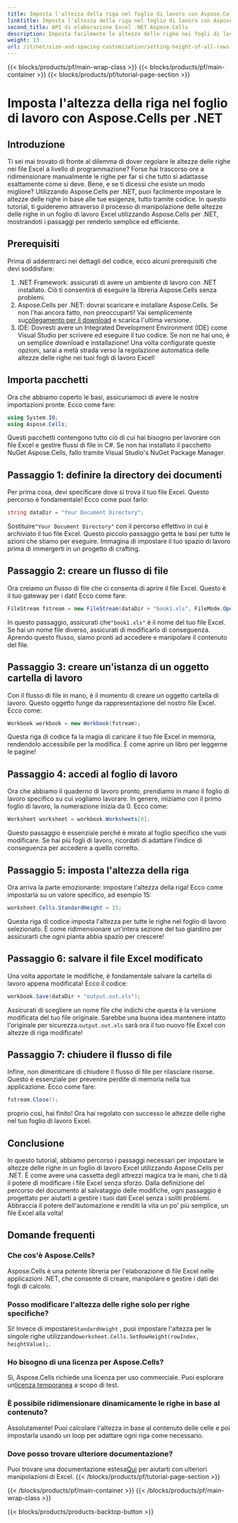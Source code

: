 ```yaml
---
title: Imposta l'altezza della riga nel foglio di lavoro con Aspose.Cells per .NET
linktitle: Imposta l'altezza della riga nel foglio di lavoro con Aspose.Cells per .NET
second_title: API di elaborazione Excel .NET Aspose.Cells
description: Imposta facilmente le altezze delle righe nei fogli di lavoro Excel usando Aspose.Cells per .NET. Segui la nostra guida completa per istruzioni dettagliate.
weight: 13
url: /it/net/size-and-spacing-customization/setting-height-of-all-rows-in-worksheet/
---
```


{{< blocks/products/pf/main-wrap-class >}}
{{< blocks/products/pf/main-container >}}
{{< blocks/products/pf/tutorial-page-section >}}

# Imposta l'altezza della riga nel foglio di lavoro con Aspose.Cells per .NET

## Introduzione
Ti sei mai trovato di fronte al dilemma di dover regolare le altezze delle righe nei file Excel a livello di programmazione? Forse hai trascorso ore a ridimensionare manualmente le righe per far sì che tutto si adattasse esattamente come si deve. Bene, e se ti dicessi che esiste un modo migliore? Utilizzando Aspose.Cells per .NET, puoi facilmente impostare le altezze delle righe in base alle tue esigenze, tutto tramite codice. In questo tutorial, ti guideremo attraverso il processo di manipolazione delle altezze delle righe in un foglio di lavoro Excel utilizzando Aspose.Cells per .NET, mostrandoti i passaggi per renderlo semplice ed efficiente.
## Prerequisiti
Prima di addentrarci nei dettagli del codice, ecco alcuni prerequisiti che devi soddisfare:
1. .NET Framework: assicurati di avere un ambiente di lavoro con .NET installato. Ciò ti consentirà di eseguire la libreria Aspose.Cells senza problemi.
2.  Aspose.Cells per .NET: dovrai scaricare e installare Aspose.Cells. Se non l'hai ancora fatto, non preoccuparti! Vai semplicemente su[collegamento per il download](https://releases.aspose.com/cells/net/) e scarica l'ultima versione.
3. IDE: Dovresti avere un Integrated Development Environment (IDE) come Visual Studio per scrivere ed eseguire il tuo codice. Se non ne hai uno, è un semplice download e installazione!
Una volta configurate queste opzioni, sarai a metà strada verso la regolazione automatica delle altezze delle righe nei tuoi fogli di lavoro Excel!
## Importa pacchetti
Ora che abbiamo coperto le basi, assicuriamoci di avere le nostre importazioni pronte. Ecco come fare:
```csharp
using System.IO;
using Aspose.Cells;
```
Questi pacchetti contengono tutto ciò di cui hai bisogno per lavorare con file Excel e gestire flussi di file in C#. Se non hai installato il pacchetto NuGet Aspose.Cells, fallo tramite Visual Studio's NuGet Package Manager.
## Passaggio 1: definire la directory dei documenti
Per prima cosa, devi specificare dove si trova il tuo file Excel. Questo percorso è fondamentale! Ecco come puoi farlo:
```csharp
string dataDir = "Your Document Directory";
```
 Sostituire`"Your Document Directory"` con il percorso effettivo in cui è archiviato il tuo file Excel. Questo piccolo passaggio getta le basi per tutte le azioni che stiamo per eseguire. Immagina di impostare il tuo spazio di lavoro prima di immergerti in un progetto di crafting.
## Passaggio 2: creare un flusso di file
Ora creiamo un flusso di file che ci consenta di aprire il file Excel. Questo è il tuo gateway per i dati! Ecco come fare:
```csharp
FileStream fstream = new FileStream(dataDir + "book1.xls", FileMode.Open);
```
 In questo passaggio, assicurati che`"book1.xls"` è il nome del tuo file Excel. Se hai un nome file diverso, assicurati di modificarlo di conseguenza. Aprendo questo flusso, siamo pronti ad accedere e manipolare il contenuto del file.
## Passaggio 3: creare un'istanza di un oggetto cartella di lavoro
Con il flusso di file in mano, è il momento di creare un oggetto cartella di lavoro. Questo oggetto funge da rappresentazione del nostro file Excel. Ecco come:
```csharp
Workbook workbook = new Workbook(fstream);
```
Questa riga di codice fa la magia di caricare il tuo file Excel in memoria, rendendolo accessibile per la modifica. È come aprire un libro per leggerne le pagine!
## Passaggio 4: accedi al foglio di lavoro
Ora che abbiamo il quaderno di lavoro pronto, prendiamo in mano il foglio di lavoro specifico su cui vogliamo lavorare. In genere, iniziamo con il primo foglio di lavoro, la numerazione inizia da 0. Ecco come:
```csharp
Worksheet worksheet = workbook.Worksheets[0];
```
Questo passaggio è essenziale perché è mirato al foglio specifico che vuoi modificare. Se hai più fogli di lavoro, ricordati di adattare l'indice di conseguenza per accedere a quello corretto.
## Passaggio 5: imposta l'altezza della riga
Ora arriva la parte emozionante: impostare l'altezza della riga! Ecco come impostarla su un valore specifico, ad esempio 15:
```csharp
worksheet.Cells.StandardHeight = 15;
```
Questa riga di codice imposta l'altezza per tutte le righe nel foglio di lavoro selezionato. È come ridimensionare un'intera sezione del tuo giardino per assicurarti che ogni pianta abbia spazio per crescere!
## Passaggio 6: salvare il file Excel modificato
Una volta apportate le modifiche, è fondamentale salvare la cartella di lavoro appena modificata! Ecco il codice:
```csharp
workbook.Save(dataDir + "output.out.xls");
```
 Assicurati di scegliere un nome file che indichi che questa è la versione modificata del tuo file originale. Sarebbe una buona idea mantenere intatto l'originale per sicurezza.`output.out.xls` sarà ora il tuo nuovo file Excel con altezze di riga modificate!
## Passaggio 7: chiudere il flusso di file
Infine, non dimenticare di chiudere il flusso di file per rilasciare risorse. Questo è essenziale per prevenire perdite di memoria nella tua applicazione. Ecco come fare:
```csharp
fstream.Close();
```
proprio così, hai finito! Ora hai regolato con successo le altezze delle righe nel tuo foglio di lavoro Excel.
## Conclusione
In questo tutorial, abbiamo percorso i passaggi necessari per impostare le altezze delle righe in un foglio di lavoro Excel utilizzando Aspose.Cells per .NET. È come avere una cassetta degli attrezzi magica tra le mani, che ti dà il potere di modificare i file Excel senza sforzo. Dalla definizione del percorso del documento al salvataggio delle modifiche, ogni passaggio è progettato per aiutarti a gestire i tuoi dati Excel senza i soliti problemi. Abbraccia il potere dell'automazione e renditi la vita un po' più semplice, un file Excel alla volta!
## Domande frequenti
### Che cos'è Aspose.Cells?
Aspose.Cells è una potente libreria per l'elaborazione di file Excel nelle applicazioni .NET, che consente di creare, manipolare e gestire i dati dei fogli di calcolo.
### Posso modificare l'altezza delle righe solo per righe specifiche?
 Sì! Invece di impostare`StandardHeight` , puoi impostare l'altezza per le singole righe utilizzando`worksheet.Cells.SetRowHeight(rowIndex, heightValue);`.
### Ho bisogno di una licenza per Aspose.Cells?
 Sì, Aspose.Cells richiede una licenza per uso commerciale. Puoi esplorare un[licenza temporanea](https://purchase.aspose.com/temporary-license/) a scopo di test.
### È possibile ridimensionare dinamicamente le righe in base al contenuto?
Assolutamente! Puoi calcolare l'altezza in base al contenuto delle celle e poi impostarla usando un loop per adattare ogni riga come necessario.
### Dove posso trovare ulteriore documentazione?
 Puoi trovare una documentazione estesa[Qui](https://reference.aspose.com/cells/net/) per aiutarti con ulteriori manipolazioni di Excel.
{{< /blocks/products/pf/tutorial-page-section >}}

{{< /blocks/products/pf/main-container >}}
{{< /blocks/products/pf/main-wrap-class >}}

{{< blocks/products/products-backtop-button >}}
